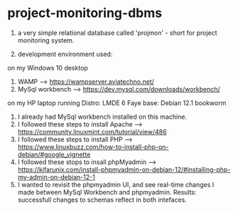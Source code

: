 # project-monitoring-dbms

1. a very simple relational database called 'projmon' - short for project monitoring system.
   
2. development environment used:

on my Windows 10 desktop
1. WAMP -->  https://wampserver.aviatechno.net/
2.  MySql workbench  -->  https://dev.mysql.com/downloads/workbench/

on my HP laptop running Distro: LMDE 6 Faye base: Debian 12.1 bookworm
1. I already had MySql workbench installed on this machine.
2. I followed these steps to install Apache -->  https://community.linuxmint.com/tutorial/view/486
3. I followed these steps to install PHP -->  https://www.linuxbuzz.com/how-to-install-php-on-debian/#google_vignette
4. I followed these stops to insall phpMyadmin -->  https://kifarunix.com/install-phpmyadmin-on-debian-12/#installing-php-my-admin-on-debian-12-1
5. I wanted to revisit the phpmyadmin UI, and see real-time changes I made between MySql Workbench and phpmyadmin. Results: successfull changes to schemas reflect in both intefaces. 
